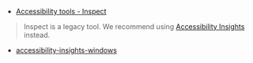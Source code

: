 * [Accessibility tools - Inspect](https://docs.microsoft.com/en-us/windows/win32/winauto/inspect-objects)
> Inspect is a legacy tool. We recommend using [Accessibility Insights](https://accessibilityinsights.io/) instead.

* [accessibility-insights-windows](https://github.com/microsoft/accessibility-insights-windows)
